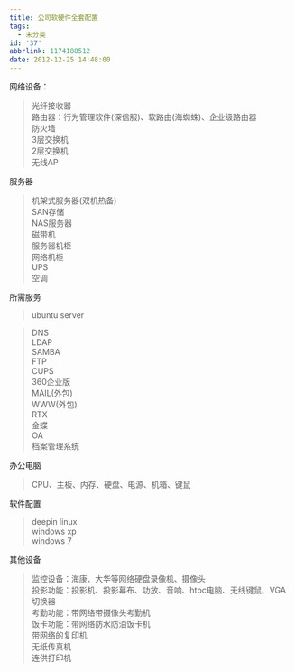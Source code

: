 ```yaml
---
title: 公司软硬件全套配置
tags:
  - 未分类
id: '37'
abbrlink: 1174188512
date: 2012-12-25 14:48:00
---
```


网络设备：  

> 光纤接收器  
> 路由器：行为管理软件(深信服)、软路由(海蜘蛛)、企业级路由器  
> 防火墙  
> 3层交换机  
> 2层交换机  
> 无线AP  

  
服务器  

> 机架式服务器(双机热备)  
> SAN存储  
> NAS服务器  
> 磁带机  
> 服务器机柜  
> 网络机柜  
> UPS  
> 空调  
>   

所需服务  

> ubuntu server  

> DNS  
> LDAP  
> SAMBA  
> FTP  
> CUPS  
> 360企业版  
> MAIL(外包)  
> WWW(外包)  
> RTX  
> 金蝶  
> OA  
> 档案管理系统  
>   

办公电脑  

> CPU、主板、内存、硬盘、电源、机箱、键鼠  

  
软件配置  

> deepin linux  
> windows xp  
> windows 7  
>   

  
其他设备  

> 监控设备：海康、大华等网络硬盘录像机、摄像头  
> 投影功能：投影机、投影幕布、功放、音响、htpc电脑、无线键鼠、VGA切换器  
> 考勤功能：带网络带摄像头考勤机  
> 饭卡功能：带网络防水防油饭卡机  
> 带网络的复印机  
> 无纸传真机  
> 连供打印机